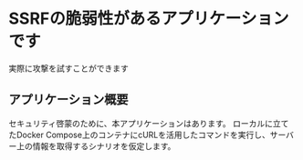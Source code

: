 # SSRFの脆弱性があるアプリケーションです

実際に攻撃を試すことができます


## アプリケーション概要

セキュリティ啓蒙のために、本アプリケーションはあります。
ローカルに立てたDocker Compose上のコンテナにcURLを活用したコマンドを実行し、サーバー上の情報を取得するシナリオを仮定します。
